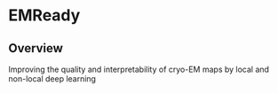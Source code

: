 # EMReady

## Overview
Improving the quality and interpretability of cryo-EM maps by local and non-local deep learning